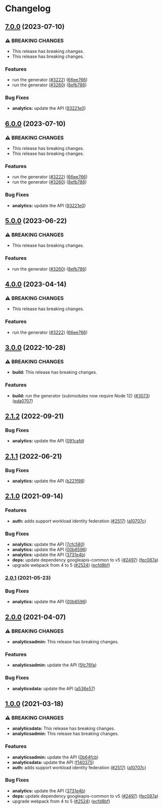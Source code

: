 # Changelog

## [7.0.0](https://github.com/googleapis/google-api-nodejs-client/compare/analytics-v6.0.0...analytics-v7.0.0) (2023-07-10)


### ⚠ BREAKING CHANGES

* This release has breaking changes.
* This release has breaking changes.

### Features

* run the generator ([#3222](https://github.com/googleapis/google-api-nodejs-client/issues/3222)) ([66ee766](https://github.com/googleapis/google-api-nodejs-client/commit/66ee766a3583a2bd72b4cbdef93d25cadad2f649))
* run the generator ([#3260](https://github.com/googleapis/google-api-nodejs-client/issues/3260)) ([8efb786](https://github.com/googleapis/google-api-nodejs-client/commit/8efb7861b7da4bc1472a4b654e46f90b29fbff20))


### Bug Fixes

* **analytics:** update the API ([93221e0](https://github.com/googleapis/google-api-nodejs-client/commit/93221e0e0598a46bfa1a1d6ca9701108507f486d))

## [6.0.0](https://github.com/googleapis/google-api-nodejs-client/compare/analytics-v5.0.0...analytics-v6.0.0) (2023-07-10)


### ⚠ BREAKING CHANGES

* This release has breaking changes.
* This release has breaking changes.

### Features

* run the generator ([#3222](https://github.com/googleapis/google-api-nodejs-client/issues/3222)) ([66ee766](https://github.com/googleapis/google-api-nodejs-client/commit/66ee766a3583a2bd72b4cbdef93d25cadad2f649))
* run the generator ([#3260](https://github.com/googleapis/google-api-nodejs-client/issues/3260)) ([8efb786](https://github.com/googleapis/google-api-nodejs-client/commit/8efb7861b7da4bc1472a4b654e46f90b29fbff20))


### Bug Fixes

* **analytics:** update the API ([93221e0](https://github.com/googleapis/google-api-nodejs-client/commit/93221e0e0598a46bfa1a1d6ca9701108507f486d))

## [5.0.0](https://github.com/googleapis/google-api-nodejs-client/compare/analytics-v4.0.0...analytics-v5.0.0) (2023-06-22)


### ⚠ BREAKING CHANGES

* This release has breaking changes.

### Features

* run the generator ([#3260](https://github.com/googleapis/google-api-nodejs-client/issues/3260)) ([8efb786](https://github.com/googleapis/google-api-nodejs-client/commit/8efb7861b7da4bc1472a4b654e46f90b29fbff20))

## [4.0.0](https://github.com/googleapis/google-api-nodejs-client/compare/analytics-v3.0.0...analytics-v4.0.0) (2023-04-14)


### ⚠ BREAKING CHANGES

* This release has breaking changes.

### Features

* run the generator ([#3222](https://github.com/googleapis/google-api-nodejs-client/issues/3222)) ([66ee766](https://github.com/googleapis/google-api-nodejs-client/commit/66ee766a3583a2bd72b4cbdef93d25cadad2f649))

## [3.0.0](https://github.com/googleapis/google-api-nodejs-client/compare/analytics-v2.1.2...analytics-v3.0.0) (2022-10-28)


### ⚠ BREAKING CHANGES

* **build:** This release has breaking changes.

### Features

* **build:** run the generator (submodules now require Node 12) ([#3073](https://github.com/googleapis/google-api-nodejs-client/issues/3073)) ([eda0707](https://github.com/googleapis/google-api-nodejs-client/commit/eda07079dadab46a80b6f9ede618f4f43030169e))

## [2.1.2](https://github.com/googleapis/google-api-nodejs-client/compare/analytics-v2.1.1...analytics-v2.1.2) (2022-09-21)


### Bug Fixes

* **analytics:** update the API ([091cafd](https://github.com/googleapis/google-api-nodejs-client/commit/091cafd30267c55c3c6bbe21610ca6d98368e485))

## [2.1.1](https://github.com/googleapis/google-api-nodejs-client/compare/analytics-v2.1.0...analytics-v2.1.1) (2022-06-21)


### Bug Fixes

* **analytics:** update the API ([b221f98](https://github.com/googleapis/google-api-nodejs-client/commit/b221f9895b573a9b5c199a6b60ba19c635308e8d))

## [2.1.0](https://www.github.com/googleapis/google-api-nodejs-client/compare/analytics-v2.0.1...analytics-v2.1.0) (2021-09-14)


### Features

* **auth:** adds support workload identity federation ([#2517](https://www.github.com/googleapis/google-api-nodejs-client/issues/2517)) ([a10707c](https://www.github.com/googleapis/google-api-nodejs-client/commit/a10707c477759e7c9ef6360a2fe800856fb600c1))


### Bug Fixes

* **analytics:** update the API ([7cfc580](https://www.github.com/googleapis/google-api-nodejs-client/commit/7cfc5802254fd8fdc21a284ac3cd25bdd0a55a2b))
* **analytics:** update the API ([00b6596](https://www.github.com/googleapis/google-api-nodejs-client/commit/00b6596c161293989c98752d2b7065f0985f3406))
* **analytics:** update the API ([3731e4b](https://www.github.com/googleapis/google-api-nodejs-client/commit/3731e4bb328720e1beb8a318e6ca5fd5c622ee6d))
* **deps:** update dependency googleapis-common to v5 ([#2497](https://www.github.com/googleapis/google-api-nodejs-client/issues/2497)) ([fec087a](https://www.github.com/googleapis/google-api-nodejs-client/commit/fec087abcf3d994dd41c3ffa0a0c12b1f9f09dae))
* upgrade webpack from 4 to 5  ([#2524](https://www.github.com/googleapis/google-api-nodejs-client/issues/2524)) ([ecfd8bf](https://www.github.com/googleapis/google-api-nodejs-client/commit/ecfd8bfcd06e1beabff7ec9a8c4000222379eb8d))

### [2.0.1](https://www.github.com/googleapis/google-api-nodejs-client/compare/analytics-v2.0.0...analytics-v2.0.1) (2021-05-23)


### Bug Fixes

* **analytics:** update the API ([00b6596](https://www.github.com/googleapis/google-api-nodejs-client/commit/00b6596c161293989c98752d2b7065f0985f3406))

## [2.0.0](https://www.github.com/googleapis/google-api-nodejs-client/compare/analytics-v1.0.0...analytics-v2.0.0) (2021-04-07)


### ⚠ BREAKING CHANGES

* **analyticsadmin:** This release has breaking changes.

### Features

* **analyticsadmin:** update the API ([5fc76fa](https://www.github.com/googleapis/google-api-nodejs-client/commit/5fc76fa6418d28f13e3b5bf021bc16efe7592775))


### Bug Fixes

* **analyticsdata:** update the API ([a536e57](https://www.github.com/googleapis/google-api-nodejs-client/commit/a536e5744daa4851a94ec4950a18c8e5a73e9bf8))

## [1.0.0](https://www.github.com/googleapis/google-api-nodejs-client/compare/analytics-v0.1.0...analytics-v1.0.0) (2021-03-18)


### ⚠ BREAKING CHANGES

* **analyticsdata:** This release has breaking changes.
* **analyticsadmin:** This release has breaking changes.

### Features

* **analyticsadmin:** update the API ([0b64fcb](https://www.github.com/googleapis/google-api-nodejs-client/commit/0b64fcb5697b4f55f57df3ec21aadb4f6eccd812))
* **analyticsdata:** update the API ([f140375](https://www.github.com/googleapis/google-api-nodejs-client/commit/f1403753f3cccc5bae4b1f77fd842c769329d5cb))
* **auth:** adds support workload identity federation ([#2517](https://www.github.com/googleapis/google-api-nodejs-client/issues/2517)) ([a10707c](https://www.github.com/googleapis/google-api-nodejs-client/commit/a10707c477759e7c9ef6360a2fe800856fb600c1))


### Bug Fixes

* **analytics:** update the API ([3731e4b](https://www.github.com/googleapis/google-api-nodejs-client/commit/3731e4bb328720e1beb8a318e6ca5fd5c622ee6d))
* **deps:** update dependency googleapis-common to v5 ([#2497](https://www.github.com/googleapis/google-api-nodejs-client/issues/2497)) ([fec087a](https://www.github.com/googleapis/google-api-nodejs-client/commit/fec087abcf3d994dd41c3ffa0a0c12b1f9f09dae))
* upgrade webpack from 4 to 5  ([#2524](https://www.github.com/googleapis/google-api-nodejs-client/issues/2524)) ([ecfd8bf](https://www.github.com/googleapis/google-api-nodejs-client/commit/ecfd8bfcd06e1beabff7ec9a8c4000222379eb8d))
